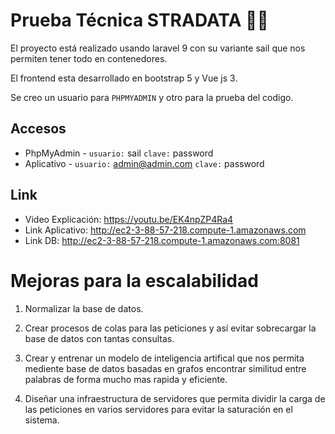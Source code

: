 # Prueba Técnica STRADATA 👨‍💻

El proyecto está realizado usando laravel 9 con su variante sail que nos permiten tener todo en contenedores.

El frontend esta desarrollado en bootstrap 5 y Vue js 3.

Se creo un usuario para `PHPMYADMIN` y otro para la prueba del codigo.

## Accesos

* PhpMyAdmin - `usuario:` sail `clave:` password
* Aplicativo - `usuario:` admin@admin.com `clave:` password

## Link

* Video Explicación: https://youtu.be/EK4npZP4Ra4
* Link Aplicativo: http://ec2-3-88-57-218.compute-1.amazonaws.com
* Link DB: http://ec2-3-88-57-218.compute-1.amazonaws.com:8081

# Mejoras para la escalabilidad

1) Normalizar la base de datos.

2) Crear procesos de colas para las peticiones y así evitar sobrecargar la base de datos con tantas consultas.

3) Crear y entrenar un modelo de inteligencia artifical que nos permita mediente base de datos basadas en grafos encontrar similitud entre palabras de forma mucho mas rapida y eficiente.

4) Diseñar una infraestructura de servidores que permita dividir la carga de las peticiones en varios servidores para evitar la saturación en el sistema.
